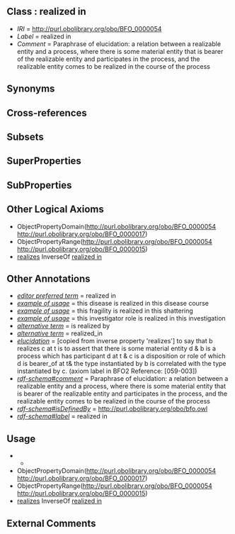 
## Class : realized in

 * *IRI* = http://purl.obolibrary.org/obo/BFO_0000054
 * *Label* = realized in
 * *Comment* = Paraphrase of elucidation: a relation between a realizable entity and a process, where there is some material entity that is bearer of the realizable entity and participates in the process, and the realizable entity comes to be realized in the course of the process

## Synonyms


## Cross-references


## Subsets


## SuperProperties


## SubProperties


## Other Logical Axioms

 * ObjectPropertyDomain(<http://purl.obolibrary.org/obo/BFO_0000054> <http://purl.obolibrary.org/obo/BFO_0000017>)
 * ObjectPropertyRange(<http://purl.obolibrary.org/obo/BFO_0000054> <http://purl.obolibrary.org/obo/BFO_0000015>)
 * [realizes](../../BFO/55/BFO_0000055.md) InverseOf [realized in](../../BFO/54/BFO_0000054.md)

## Other Annotations

 * *[editor preferred term](../../IAO/11/IAO_0000111.md)* = realized in
 * *[example of usage](../../IAO/12/IAO_0000112.md)* = this disease is realized in this disease course
 * *[example of usage](../../IAO/12/IAO_0000112.md)* = this fragility is realized in this shattering
 * *[example of usage](../../IAO/12/IAO_0000112.md)* = this investigator role is realized in this investigation
 * *[alternative term](../../IAO/18/IAO_0000118.md)* = is realized by
 * *[alternative term](../../IAO/18/IAO_0000118.md)* = realized_in
 * *[elucidation](../../IAO/00/IAO_0000600.md)* = [copied from inverse property 'realizes'] to say that b realizes c at t is to assert that there is some material entity d & b is a process which has participant d at t & c is a disposition or role of which d is bearer_of at t& the type instantiated by b is correlated with the type instantiated by c. (axiom label in BFO2 Reference: [059-003])
 * *[rdf-schema#comment](../../nt/rdf-schema#comment.md)* = Paraphrase of elucidation: a relation between a realizable entity and a process, where there is some material entity that is bearer of the realizable entity and participates in the process, and the realizable entity comes to be realized in the course of the process
 * *[rdf-schema#isDefinedBy](../../By/rdf-schema#isDefinedBy.md)* = http://purl.obolibrary.org/obo/bfo.owl
 * *[rdf-schema#label](../../el/rdf-schema#label.md)* = realized in

## Usage

 * -
 * ObjectPropertyDomain(<http://purl.obolibrary.org/obo/BFO_0000054> <http://purl.obolibrary.org/obo/BFO_0000017>)
 * ObjectPropertyRange(<http://purl.obolibrary.org/obo/BFO_0000054> <http://purl.obolibrary.org/obo/BFO_0000015>)
 * [realizes](../../BFO/55/BFO_0000055.md) InverseOf [realized in](../../BFO/54/BFO_0000054.md)

## External Comments

